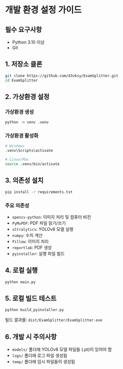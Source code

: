 # 개발 환경 설정 가이드

## 필수 요구사항

- Python 3.10 이상
- Git

## 1. 저장소 클론

```bash
git clone https://github.com/d3vksy/ExamSplitter.git
cd ExamSplitter
```

## 2. 가상환경 설정

### 가상환경 생성
```bash
python -m venv .venv
```

### 가상환경 활성화
```bash
# Windows
.venv\Scripts\activate

# Linux/Mac
source .venv/bin/activate
```

## 3. 의존성 설치

```bash
pip install -r requirements.txt
```

### 주요 의존성
- `opencv-python`: 이미지 처리 및 컴퓨터 비전
- `PyMuPDF`: PDF 파일 읽기/쓰기
- `ultralytics`: YOLOv8 모델 실행
- `numpy`: 수치 계산
- `Pillow`: 이미지 처리
- `reportlab`: PDF 생성
- `pyinstaller`: 실행 파일 빌드



## 4. 로컬 실행

```bash
python main.py
```

## 5. 로컬 빌드 테스트

```bash
python build_pyinstaller.py
```

빌드 결과물: `dist/ExamSplitter/ExamSplitter.exe`

## 6. 개발 시 주의사항

- `models/` 폴더에 YOLOv8 모델 파일들 (.pt)이 있어야 함
- `logs/` 폴더에 로그 파일 생성됨
- `temp/` 폴더에 임시 파일들이 생성됨
